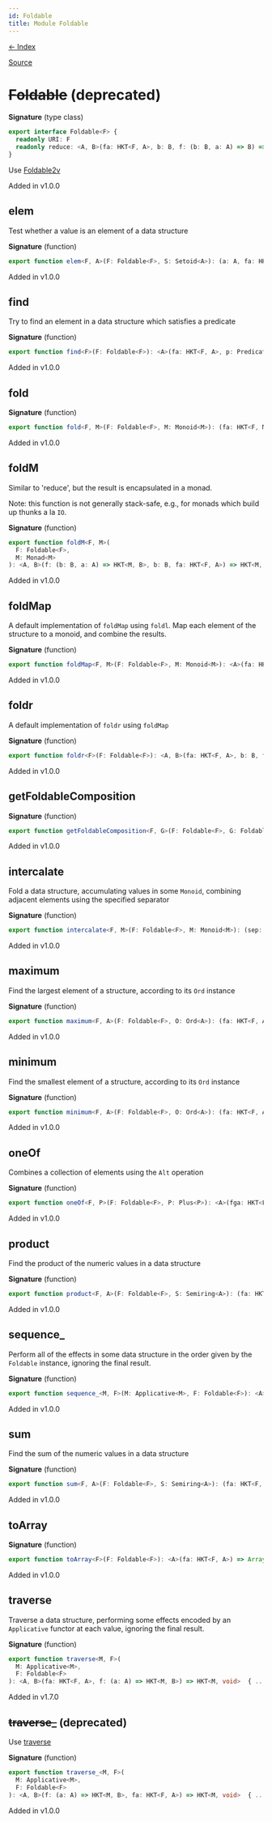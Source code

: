 ```yaml
---
id: Foldable
title: Module Foldable
---
```


[← Index](.)

[Source](https://github.com/gcanti/fp-ts/blob/master/src/Foldable.ts)

# ~~Foldable~~ (deprecated)

**Signature** (type class)

```ts
export interface Foldable<F> {
  readonly URI: F
  readonly reduce: <A, B>(fa: HKT<F, A>, b: B, f: (b: B, a: A) => B) => B
}
```

Use [Foldable2v](./Foldable2v.md)

Added in v1.0.0

## elem

Test whether a value is an element of a data structure

**Signature** (function)

```ts
export function elem<F, A>(F: Foldable<F>, S: Setoid<A>): (a: A, fa: HKT<F, A>) => boolean  { ... }
```

Added in v1.0.0

## find

Try to find an element in a data structure which satisfies a predicate

**Signature** (function)

```ts
export function find<F>(F: Foldable<F>): <A>(fa: HKT<F, A>, p: Predicate<A>) => Option<A>  { ... }
```

Added in v1.0.0

## fold

**Signature** (function)

```ts
export function fold<F, M>(F: Foldable<F>, M: Monoid<M>): (fa: HKT<F, M>) => M  { ... }
```

Added in v1.0.0

## foldM

Similar to 'reduce', but the result is encapsulated in a monad.

Note: this function is not generally stack-safe, e.g., for monads which build up thunks a la `IO`.

**Signature** (function)

```ts
export function foldM<F, M>(
  F: Foldable<F>,
  M: Monad<M>
): <A, B>(f: (b: B, a: A) => HKT<M, B>, b: B, fa: HKT<F, A>) => HKT<M, B>  { ... }
```

Added in v1.0.0

## foldMap

A default implementation of `foldMap` using `foldl`.
Map each element of the structure to a monoid, and combine the results.

**Signature** (function)

```ts
export function foldMap<F, M>(F: Foldable<F>, M: Monoid<M>): <A>(fa: HKT<F, A>, f: (a: A) => M) => M  { ... }
```

Added in v1.0.0

## foldr

A default implementation of `foldr` using `foldMap`

**Signature** (function)

```ts
export function foldr<F>(F: Foldable<F>): <A, B>(fa: HKT<F, A>, b: B, f: (a: A, b: B) => B) => B  { ... }
```

Added in v1.0.0

## getFoldableComposition

**Signature** (function)

```ts
export function getFoldableComposition<F, G>(F: Foldable<F>, G: Foldable<G>): FoldableComposition<F, G>  { ... }
```

Added in v1.0.0

## intercalate

Fold a data structure, accumulating values in some `Monoid`, combining adjacent elements using the specified separator

**Signature** (function)

```ts
export function intercalate<F, M>(F: Foldable<F>, M: Monoid<M>): (sep: M) => (fm: HKT<F, M>) => M  { ... }
```

Added in v1.0.0

## maximum

Find the largest element of a structure, according to its `Ord` instance

**Signature** (function)

```ts
export function maximum<F, A>(F: Foldable<F>, O: Ord<A>): (fa: HKT<F, A>) => Option<A>  { ... }
```

Added in v1.0.0

## minimum

Find the smallest element of a structure, according to its `Ord` instance

**Signature** (function)

```ts
export function minimum<F, A>(F: Foldable<F>, O: Ord<A>): (fa: HKT<F, A>) => Option<A>  { ... }
```

Added in v1.0.0

## oneOf

Combines a collection of elements using the `Alt` operation

**Signature** (function)

```ts
export function oneOf<F, P>(F: Foldable<F>, P: Plus<P>): <A>(fga: HKT<F, HKT<P, A>>) => HKT<P, A>  { ... }
```

Added in v1.0.0

## product

Find the product of the numeric values in a data structure

**Signature** (function)

```ts
export function product<F, A>(F: Foldable<F>, S: Semiring<A>): (fa: HKT<F, A>) => A  { ... }
```

Added in v1.0.0

## sequence\_

Perform all of the effects in some data structure in the order given by the `Foldable` instance, ignoring the final result.

**Signature** (function)

```ts
export function sequence_<M, F>(M: Applicative<M>, F: Foldable<F>): <A>(fa: HKT<F, HKT<M, A>>) => HKT<M, void>  { ... }
```

Added in v1.0.0

## sum

Find the sum of the numeric values in a data structure

**Signature** (function)

```ts
export function sum<F, A>(F: Foldable<F>, S: Semiring<A>): (fa: HKT<F, A>) => A  { ... }
```

Added in v1.0.0

## toArray

**Signature** (function)

```ts
export function toArray<F>(F: Foldable<F>): <A>(fa: HKT<F, A>) => Array<A>  { ... }
```

Added in v1.0.0

## traverse

Traverse a data structure, performing some effects encoded by an `Applicative` functor at each value, ignoring the
final result.

**Signature** (function)

```ts
export function traverse<M, F>(
  M: Applicative<M>,
  F: Foldable<F>
): <A, B>(fa: HKT<F, A>, f: (a: A) => HKT<M, B>) => HKT<M, void>  { ... }
```

Added in v1.7.0

## ~~traverse\_~~ (deprecated)

Use [traverse](#traverse)

**Signature** (function)

```ts
export function traverse_<M, F>(
  M: Applicative<M>,
  F: Foldable<F>
): <A, B>(f: (a: A) => HKT<M, B>, fa: HKT<F, A>) => HKT<M, void>  { ... }
```

Added in v1.0.0

